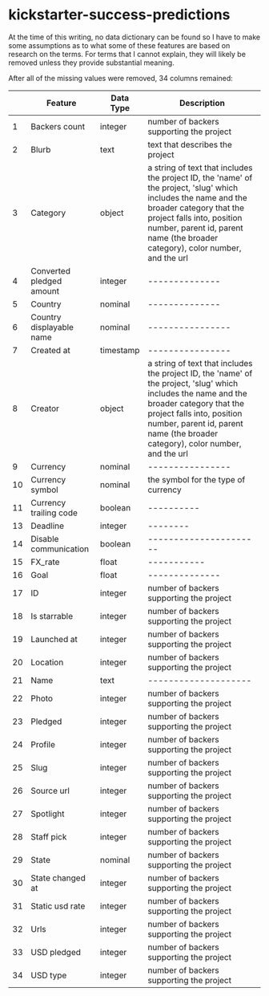 # kickstarter-success-predictions

At the time of this writing, no data dictionary can be found so I have to make some assumptions as to what some of these features are based on research on the terms. For terms that I cannot explain, they will likely be removed unless they provide substantial meaning.

After all of the missing values were removed, 34 columns remained:

||Feature|Data Type|Description|
|--------|--------|--------|-------|
|1|Backers count|integer|number of backers supporting the project|
|2|Blurb| text|text that describes the project|
|3|Category|object|a string of text that includes the project ID, the 'name' of the project, 'slug' which includes the name and the broader category that the project falls into, position number, parent id, parent name (the broader category), color number, and the url|
|4|Converted pledged amount|integer| -------------- |
|5|Country|nominal| --------------|
|6|Country displayable name|nominal|----------------|
|7|Created at|timestamp| ----------------|
|8|Creator|object|a string of text that includes the project ID, the 'name' of the project, 'slug' which includes the name and the broader category that the project falls into, position number, parent id, parent name (the broader category), color number, and the url|
|9|Currency|nominal| ----------------|
|10|Currency symbol|nominal| the symbol for the type of currency|
|11|Currency trailing code|boolean| ----------|
|13|Deadline|integer|--------|
|14|Disable communication|boolean|----------------------|
|15|FX_rate|float|-----------|
|16|Goal|float|--------------|
|17|ID|integer| number of backers supporting the project|
|18|Is starrable|integer| number of backers supporting the project|
|19|Launched at|integer| number of backers supporting the project|
|20|Location|integer| number of backers supporting the project|
|21|Name|text| --------------------|
|22|Photo|integer| number of backers supporting the project|
|23|Pledged|integer| number of backers supporting the project|
|24|Profile|integer| number of backers supporting the project|
|25|Slug|integer| number of backers supporting the project|
|26|Source url|integer| number of backers supporting the project|
|27|Spotlight|integer| number of backers supporting the project|
|28|Staff pick|integer| number of backers supporting the project|
|29|State|nominal| number of backers supporting the project|
|30|State changed at|integer| number of backers supporting the project|
|31|Static usd rate|integer| number of backers supporting the project|
|32|Urls|integer| number of backers supporting the project|
|33|USD pledged|integer| number of backers supporting the project|
|34|USD type|integer| number of backers supporting the project|